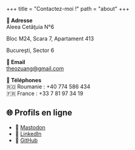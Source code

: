 +++
title = "Contactez-moi !"
path = "about"
+++


**📍 Adresse**  
Aleea Cetăţuia N°6

Bloc M24, Scara 7, Apartament 413

Bucureşti, Sector 6

**📧 Email**  
[theozuang@gmail.com](mailto:theozuang@gmail.com)

**📱 Téléphones**  
🇷🇴 Roumanie : +40 774 586 434  
🇫🇷 France : +33 7 81 97 34 19

## 🌐 Profils en ligne

- 🐘 [Mastodon](https://infosec.exchange/@patapios_tsatsiki)
- 💼 [LinkedIn](https://www.linkedin.com/in/théo-zuang-732a66363/)
- 🐙 [GitHub](https://github.com/0x545a/)
